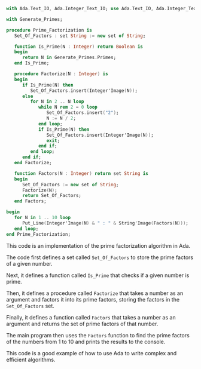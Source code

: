 ```ada
with Ada.Text_IO, Ada.Integer_Text_IO; use Ada.Text_IO, Ada.Integer_Text_IO;

with Generate_Primes;

procedure Prime_Factorization is
   Set_Of_Factors : set String := new set of String;

   function Is_Prime(N : Integer) return Boolean is
   begin
      return N in Generate_Primes.Primes;
   end Is_Prime;

   procedure Factorize(N : Integer) is
   begin
      if Is_Prime(N) then
         Set_Of_Factors.insert(Integer'Image(N));
      else
         for N in 2 .. N loop
            while N rem 2 = 0 loop
               Set_Of_Factors.insert("2");
               N := N / 2;
            end loop;
            if Is_Prime(N) then
               Set_Of_Factors.insert(Integer'Image(N));
               exit;
            end if;
         end loop;
      end if;
   end Factorize;

   function Factors(N : Integer) return set String is
   begin
      Set_Of_Factors := new set of String;
      Factorize(N);
      return Set_Of_Factors;
   end Factors;

begin
   for N in 1 .. 10 loop
      Put_Line(Integer'Image(N) & " : " & String'Image(Factors(N)));
   end loop;
end Prime_Factorization;
```

This code is an implementation of the prime factorization algorithm in Ada.

The code first defines a set called `Set_Of_Factors` to store the prime factors of a given number.

Next, it defines a function called `Is_Prime` that checks if a given number is prime.

Then, it defines a procedure called `Factorize` that takes a number as an argument and factors it into its prime factors, storing the factors in the `Set_Of_Factors` set.

Finally, it defines a function called `Factors` that takes a number as an argument and returns the set of prime factors of that number.

The main program then uses the `Factors` function to find the prime factors of the numbers from 1 to 10 and prints the results to the console.

This code is a good example of how to use Ada to write complex and efficient algorithms.